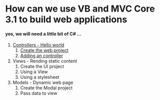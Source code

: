 # How can we use VB and MVC Core 3.1 to build web applications
#### yes, we will need a little bit of C# ...



 1. [Controllers - Hello world](./tuto/1/Tuto1.md)
	1. [Create the web project](./tuto/1/Tuto1.md#1---Create-the-web-project)
	2. [Adding an controller](./tuto/1/Tuto1.md#2---Adding-an-controller)
2. Views - Rending static content
	1. Create the UI project
	2. Using a View
	3. Using a stylesheet
3. Models - Dynamic web page
	1. Create the Modal project
	2. Pass data to view